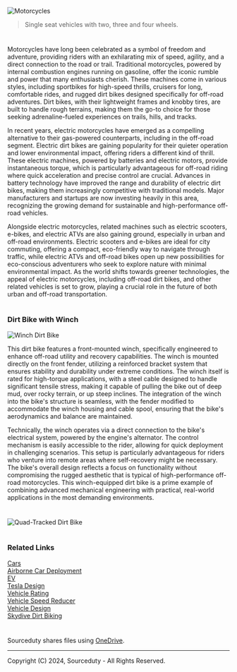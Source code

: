 ![Motorcycles](https://github.com/user-attachments/assets/c50d8049-952a-4120-818d-0f58a26f03e0)

> Single seat vehicles with two, three and four wheels.

#

Motorcycles have long been celebrated as a symbol of freedom and adventure, providing riders with an exhilarating mix of speed, agility, and a direct connection to the road or trail. Traditional motorcycles, powered by internal combustion engines running on gasoline, offer the iconic rumble and power that many enthusiasts cherish. These machines come in various styles, including sportbikes for high-speed thrills, cruisers for long, comfortable rides, and rugged dirt bikes designed specifically for off-road adventures. Dirt bikes, with their lightweight frames and knobby tires, are built to handle rough terrains, making them the go-to choice for those seeking adrenaline-fueled experiences on trails, hills, and tracks.

In recent years, electric motorcycles have emerged as a compelling alternative to their gas-powered counterparts, including in the off-road segment. Electric dirt bikes are gaining popularity for their quieter operation and lower environmental impact, offering riders a different kind of thrill. These electric machines, powered by batteries and electric motors, provide instantaneous torque, which is particularly advantageous for off-road riding where quick acceleration and precise control are crucial. Advances in battery technology have improved the range and durability of electric dirt bikes, making them increasingly competitive with traditional models. Major manufacturers and startups are now investing heavily in this area, recognizing the growing demand for sustainable and high-performance off-road vehicles.

Alongside electric motorcycles, related machines such as electric scooters, e-bikes, and electric ATVs are also gaining ground, especially in urban and off-road environments. Electric scooters and e-bikes are ideal for city commuting, offering a compact, eco-friendly way to navigate through traffic, while electric ATVs and off-road bikes open up new possibilities for eco-conscious adventurers who seek to explore nature with minimal environmental impact. As the world shifts towards greener technologies, the appeal of electric motorcycles, including off-road dirt bikes, and other related vehicles is set to grow, playing a crucial role in the future of both urban and off-road transportation.

#
### Dirt Bike with Winch

![Winch Dirt Bike](https://github.com/user-attachments/assets/a269022c-aee2-44f5-b6e6-f45850cd667d)

This dirt bike features a front-mounted winch, specifically engineered to enhance off-road utility and recovery capabilities. The winch is mounted directly on the front fender, utilizing a reinforced bracket system that ensures stability and durability under extreme conditions. The winch itself is rated for high-torque applications, with a steel cable designed to handle significant tensile stress, making it capable of pulling the bike out of deep mud, over rocky terrain, or up steep inclines. The integration of the winch into the bike's structure is seamless, with the fender modified to accommodate the winch housing and cable spool, ensuring that the bike's aerodynamics and balance are maintained.

Technically, the winch operates via a direct connection to the bike's electrical system, powered by the engine's alternator. The control mechanism is easily accessible to the rider, allowing for quick deployment in challenging scenarios. This setup is particularly advantageous for riders who venture into remote areas where self-recovery might be necessary. The bike's overall design reflects a focus on functionality without compromising the rugged aesthetic that is typical of high-performance off-road motorcycles. This winch-equipped dirt bike is a prime example of combining advanced mechanical engineering with practical, real-world applications in the most demanding environments.

#

![Quad-Tracked Dirt Bike](https://github.com/user-attachments/assets/06c9b692-f16a-4942-a1e3-a21c51ab2178)

#
### Related Links

[Cars](https://github.com/sourceduty/Car_Design)
<br>
[Airborne Car Deployment](https://github.com/sourceduty/Airborne_Car_Deployment)
<br>
[EV](https://github.com/sourceduty/EV)
<br>
[Tesla Design](https://github.com/sourceduty/Tesla_Design)
<br>
[Vehicle Rating](https://github.com/sourceduty/Vehicle_Rating)
<br>
[Vehicle Speed Reducer](https://github.com/sourceduty/Vehicle_Speed_Reducer)
<br>
[Vehicle Design](https://github.com/sourceduty/Vehicle_Design)
<br>
[Skydive Dirt Biking](https://github.com/sourceduty/Skydive_Dirt_Biking)

#

Sourceduty shares files using <a href="https://1drv.ms/u/s!AumZxqj6wFkfhxSi1JbL7tJmhDCR?e=Rp0Jnr">OneDrive</a>.

***
Copyright (C) 2024, Sourceduty - All Rights Reserved.
